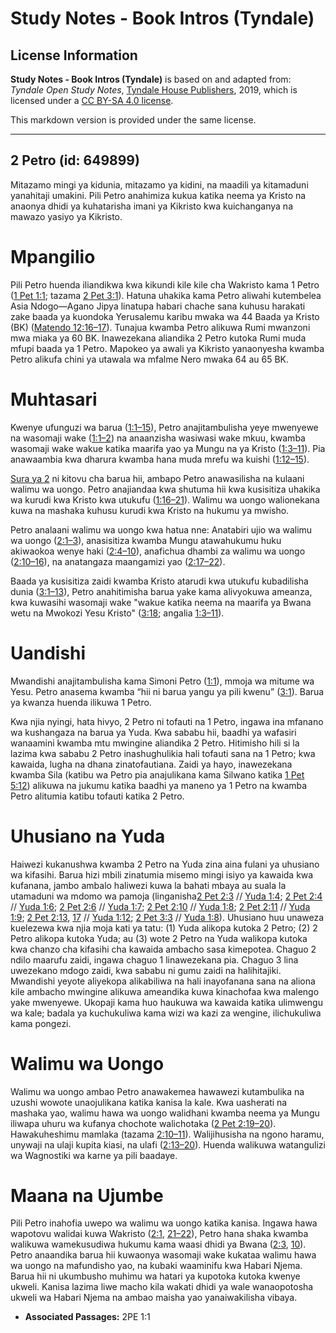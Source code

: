 # Study Notes - Book Intros (Tyndale)

## License Information

**Study Notes - Book Intros (Tyndale)** is based on and adapted from: _Tyndale Open Study Notes_, [Tyndale House Publishers](https://tyndaleopenresources.com/), 2019, which is licensed under a [CC BY-SA 4.0 license](https://creativecommons.org/licenses/by-sa/4.0/legalcode.en).

This markdown version is provided under the same license.



--------------------------------

## 2 Petro (id: 649899)

Mitazamo mingi ya kidunia, mitazamo ya kidini, na maadili ya kitamaduni yanahitaji umakini. Pili Petro anahimiza kukua katika neema ya Kristo na anaonya dhidi ya kuhatarisha imani ya Kikristo kwa kuichanganya na mawazo yasiyo ya Kikristo.

Mpangilio
=========

Pili Petro huenda iliandikwa kwa kikundi kile kile cha Wakristo kama 1 Petro ([1 Pet 1:1](https://ref.ly/1Pet1:1); tazama [2 Pet 3:1](https://ref.ly/2Pet3:1)). Hatuna uhakika kama Petro aliwahi kutembelea Asia Ndogo—Agano Jipya linatupa habari chache sana kuhusu harakati zake baada ya kuondoka Yerusalemu karibu mwaka wa 44 Baada ya Kristo (BK) ([Matendo 12:16–17](https://ref.ly/Acts12:16-Acts12:17)). Tunajua kwamba Petro alikuwa Rumi mwanzoni mwa miaka ya 60 BK. Inawezekana aliandika 2 Petro kutoka Rumi muda mfupi baada ya 1 Petro. Mapokeo ya awali ya Kikristo yanaonyesha kwamba Petro alikufa chini ya utawala wa mfalme Nero mwaka 64 au 65 BK.

Muhtasari
=========

Kwenye ufunguzi wa barua ([1:1–15](https://ref.ly/2Pet1:1-2Pet1:15)), Petro anajitambulisha yeye mwenyewe na wasomaji wake ([1:1–2](https://ref.ly/2Pet1:1-2Pet1:2)) na anaanzisha wasiwasi wake mkuu, kwamba wasomaji wake wakue katika maarifa yao ya Mungu na ya Kristo ([1:3–11](https://ref.ly/2Pet1:3-2Pet1:11)). Pia anawaambia kwa dharura kwamba hana muda mrefu wa kuishi ([1:12–15](https://ref.ly/2Pet1:12-2Pet1:15)).

[Sura ya 2](https://ref.ly/2Pet2:1-2Pet2:22) ni kitovu cha barua hii, ambapo Petro anawasilisha na kulaani walimu wa uongo. Petro anajiandaa kwa shutuma hii kwa kusisitiza uhakika wa kurudi kwa Kristo kwa utukufu ([1:16–21](https://ref.ly/2Pet1:16-2Pet1:21)). Walimu wa uongo walionekana kuwa na mashaka kuhusu kurudi kwa Kristo na hukumu ya mwisho.

Petro analaani walimu wa uongo kwa hatua nne: Anatabiri ujio wa walimu wa uongo ([2:1–3](https://ref.ly/2Pet2:1-2Pet2:3)), anasisitiza kwamba Mungu atawahukumu huku akiwaokoa wenye haki ([2:4–10](https://ref.ly/2Pet2:4-2Pet2:10)), anafichua dhambi za walimu wa uongo ([2:10–16](https://ref.ly/2Pet2:10-2Pet2:16)), na anatangaza maangamizi yao ([2:17–22](https://ref.ly/2Pet2:17-2Pet2:22)).

Baada ya kusisitiza zaidi kwamba Kristo atarudi kwa utukufu kubadilisha dunia ([3:1–13](https://ref.ly/2Pet3:1-2Pet3:13)), Petro anahitimisha barua yake kama alivyokuwa ameanza, kwa kuwasihi wasomaji wake "wakue katika neema na maarifa ya Bwana wetu na Mwokozi Yesu Kristo" ([3:18](https://ref.ly/2Pet3:18); angalia [1:3–11](https://ref.ly/2Pet1:3-2Pet1:11)).

Uandishi
========

Mwandishi anajitambulisha kama Simoni Petro ([1:1](https://ref.ly/2Pet1:1)), mmoja wa mitume wa Yesu. Petro anasema kwamba “hii ni barua yangu ya pili kwenu” ([3:1](https://ref.ly/2Pet3:1)). Barua ya kwanza huenda ilikuwa 1 Petro.

Kwa njia nyingi, hata hivyo, 2 Petro ni tofauti na 1 Petro, ingawa ina mfanano wa kushangaza na barua ya Yuda. Kwa sababu hii, baadhi ya wafasiri wanaamini kwamba mtu mwingine aliandika 2 Petro. Hitimisho hili si la lazima kwa sababu 2 Petro inashughulikia hali tofauti sana na 1 Petro; kwa kawaida, lugha na dhana zinatofautiana. Zaidi ya hayo, inawezekana kwamba Sila (katibu wa Petro pia anajulikana kama Silwano katika [1 Pet 5:12](https://ref.ly/1Pet5:12)) alikuwa na jukumu katika baadhi ya maneno ya 1 Petro na kwamba Petro alitumia katibu tofauti katika 2 Petro.

Uhusiano na Yuda
================

Haiwezi kukanushwa kwamba 2 Petro na Yuda zina aina fulani ya uhusiano wa kifasihi. Barua hizi mbili zinatumia misemo mingi isiyo ya kawaida kwa kufanana, jambo ambalo haliwezi kuwa la bahati mbaya au suala la utamaduni wa mdomo wa pamoja (linganisha[2 Pet 2:3](https://ref.ly/2Pet2:3) // [Yuda 1:4](https://ref.ly/Jude1:4); [2 Pet 2:4](https://ref.ly/2Pet2:4) // [Yuda 1:6](https://ref.ly/Jude1:6); [2 Pet 2:6](https://ref.ly/2Pet2:6) // [Yuda 1:7](https://ref.ly/Jude1:7); [2 Pet 2:10](https://ref.ly/2Pet2:10) // [Yuda 1:8](https://ref.ly/Jude1:8); [2 Pet 2:11](https://ref.ly/2Pet2:11) // [Yuda 1:9](https://ref.ly/Jude1:9); [2 Pet 2:13](https://ref.ly/2Pet2:13), [17](https://ref.ly/2Pet2:17) // [Yuda 1:12](https://ref.ly/Jude1:12); [2 Pet 3:3](https://ref.ly/2Pet3:3) // [Yuda 1:8](https://ref.ly/Jude1:8)). Uhusiano huu unaweza kuelezewa kwa njia moja kati ya tatu: (1\) Yuda alikopa kutoka 2 Petro; (2\) 2 Petro alikopa kutoka Yuda; au (3\) wote 2 Petro na Yuda walikopa kutoka kwa chanzo cha kifasihi cha kawaida ambacho sasa kimepotea. Chaguo 2 ndilo maarufu zaidi, ingawa chaguo 1 linawezekana pia. Chaguo 3 lina uwezekano mdogo zaidi, kwa sababu ni gumu zaidi na halihitajiki. Mwandishi yeyote aliyekopa alikabiliwa na hali inayofanana sana na aliona kile ambacho mwingine alikuwa ameandika kuwa kinachofaa kwa malengo yake mwenyewe. Ukopaji kama huo haukuwa wa kawaida katika ulimwengu wa kale; badala ya kuchukuliwa kama wizi wa kazi za wengine, ilichukuliwa kama pongezi.

Walimu wa Uongo
===============

Walimu wa uongo ambao Petro anawakemea hawawezi kutambulika na uzushi wowote unaojulikana katika kanisa la kale. Kwa uasherati na mashaka yao, walimu hawa wa uongo walidhani kwamba neema ya Mungu iliwapa uhuru wa kufanya chochote walichotaka ([2 Pet 2:19–20](https://ref.ly/2Pet2:19-2Pet2:20)). Hawakuheshimu mamlaka (tazama [2:10–11](https://ref.ly/2Pet2:10-2Pet2:11)). Walijihusisha na ngono haramu, unywaji na ulaji kupita kiasi, na ulafi ([2:13–20](https://ref.ly/2Pet2:13-2Pet2:20)). Huenda walikuwa watangulizi wa Wagnostiki wa karne ya pili baadaye.

Maana na Ujumbe
===============

Pili Petro inahofia uwepo wa walimu wa uongo katika kanisa. Ingawa hawa wapotovu walidai kuwa Wakristo ([2:1](https://ref.ly/2Pet2:1), [21–22](https://ref.ly/2Pet2:21-2Pet2:22)), Petro hana shaka kwamba walikuwa wamekusudiwa hukumu kama waasi dhidi ya Bwana ([2:3](https://ref.ly/2Pet2:3), [10](https://ref.ly/2Pet2:10)). Petro anaandika barua hii kuwaonya wasomaji wake kukataa walimu hawa wa uongo na mafundisho yao, na kubaki waaminifu kwa Habari Njema. Barua hii ni ukumbusho muhimu wa hatari ya kupotoka kutoka kwenye ukweli. Kanisa lazima liwe macho kila wakati dhidi ya wale wanaopotosha ukweli wa Habari Njema na ambao maisha yao yanaiwakilisha vibaya.

* **Associated Passages:** 2PE 1:1

